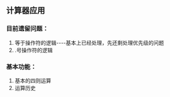 ## 计算器应用

### 目前遗留问题：

1. 等于操作符的逻辑----基本上已经处理，先还剩处理优先级的问题
2. .号操作符的逻辑


### 基本功能：

1. 基本的四则运算
2. 运算历史
